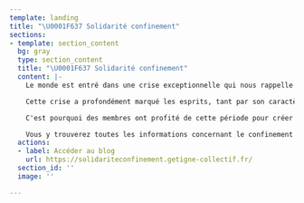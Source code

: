 ```yaml
---
template: landing
title: "\U0001F637 Solidarité confinement"
sections:
- template: section_content
  bg: gray
  type: section_content
  title: "\U0001F637 Solidarité confinement"
  content: |-
    Le monde est entré dans une crise exceptionnelle qui nous rappelle la fragilité de notre système et l’importance d’avoir une société soudée et solidaire, de nos proches jusqu’à nos institutions. Nous devons nous entraider autant que possible, autant que nous le pouvons et avec une énergie encore plus forte pour ceux qui sont fragiles et ceux qui se battent pour l’intérêt commun. Nous sommes nombreux à applaudir chaque soir les soignants en tête et les autres métiers importants de cette crise sanitaire et nous pensons aussi à ces personnes isolées, seules, fragiles & démunies devant l'ampleur démentielle de ce marasme.

    Cette crise a profondément marqué les esprits, tant par son caractère inédit et soudain que par ses pertes humaines. Pour la première fois depuis très longtemps, le monde entier regarde dans le même sens, uni face à un problème global, martial. Chacun·e est invité·e à réfléchir à la situation et à saisir l’opportunité de s’engager pour changer les choses. Être une part du changement que l’on veut voir exister. Il faut associer nos forces, jouer collectif, s’engager ensemble : la force et l’audace de bâtir un avenir meilleur, plus résilient, plus équitable et respectueux aussi.

    C'est pourquoi des membres ont profité de cette période pour créer un site dédié à la solidarité pendant le confinement : [https://solidariteconfinement.getigne-collectif.fr/](https://solidariteconfinement.getigne-collectif.fr/ "https://solidariteconfinement.getigne-collectif.fr/")

    Vous y trouverez toutes les informations concernant le confinement à Gétigné, la solidarité qui s'organise, les informations locales, des ressources diverses et aussi une section pour "en rire".
  actions:
  - label: Accéder au blog
    url: https://solidariteconfinement.getigne-collectif.fr/
  section_id: ''
  image: ''

---
```

